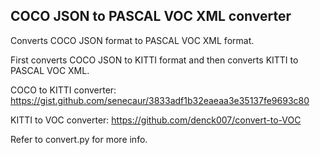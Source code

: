 ## COCO JSON to PASCAL VOC XML converter
Converts COCO JSON format to PASCAL VOC XML format.

First converts COCO JSON to KITTI format and then converts KITTI to PASCAL VOC XML.

COCO to KITTI converter: https://gist.github.com/senecaur/3833adf1b32eaeaa3e35137fe9693c80

KITTI to VOC converter: https://github.com/denck007/convert-to-VOC

Refer to convert.py for more info.